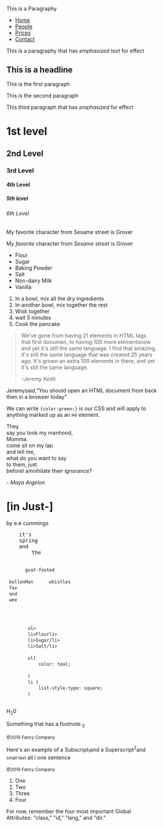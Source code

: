 <!DOCTYPE html>
<html lang="en">
<head>
    <meta charset="UTF-8">
    <meta name="viewport" content="width=device-width, initial-scale=1.0">
    <title>Document</title>
    <link rel="stylesheet" href="style.css">
</head>
<body>
    
</body>
</html>
<p>This is a Paragraphy </p>

<nav role="navigation">
    <ul class="navbar">
        <li><a href="">Home</a></li>
        <li><a href="">People</a></li>
        <li><a href="">Prices</a></li>
        <li><a href="">Contact</a></li>
    </ul>
</nav>

<p>This is a paragraphy that has <em>emphasized text</em> for effect</p>

<article>
    <h1>This is a headline </h1>
    <p>This is the first paragraph</p>
    <p>This is the second paragraph</p>
    <p>This third paragraph that has <em>emphasized</em> for effect</p>
</article>



<h1>1st level </h1>
<h2>2nd Level</h2>
<h3>3rd Level</h3>
<h4>4th Level</h4>
<h5>5th level</h5>
<h6>6th Level</h6>

<p>My favorite character from Sesame street is Grover</p>
<p>My <em>favorite</em> character from <i>Sesame street</i> is Grover</p>


<ul>
    <li>Flour</li>
    <li>Sugar</li>
    <li>Baking Powder</li>
    <li>Salt</li>
    <li>Non-dairy Milk</li>
    <li>Vanilla</li>
</ul>

<ol>
    <li>In a bowl, mix all the dry ingredients</li>
    <li>In another bowl, mix together the rest</li>
    <li>Wisk together</li>
    <li>wait 5 minutes</li>
    <li>Cook the pancake </li>

</ol>


<blockquote>
    <p>We've gone from having 21 elements in HTML tags that first documen, to having 100 more elementsnow and yet it's still the same language. I find that amazing. It's still the same language that was created 25 years ago. It's grown an extra 100 elements in there, and yet it's still the same language.</p>
    <cite>-Jeremy Keith</cite> 
</blockquote>


<p>Jeremysaid,<q>You should open an HTML document from back then in a browser today</q></q></p>

<p>We can write <code>{color:green;}</code>
is our CSS and will apply to anything marked up as an 
<code>&it;H4&it;</code> element.
</p>

<p>
    They<br>
    say you took my  manhood,<br>
    Momma.<br>
    come sit on my lap<br>
    and tell me,<br>
    what do you want to say<br> 
    to them, just<br>
    beforeI amnihilate their ignorance?
</p>
<cite>- Maya Argelon</cite>

<h1>[in Just-]</h1>
<p>by e.e cummings</p>
<pre>
    it's
    spring
    and 
        the  
             
           goat-footed

     ballonMan      whistles
     fav 
     and 
     wee     
</pre>

<pre>
    <code>
        &it;ul&gt;
        &it;li&gt;Flour&it;li&gt;
        &it;li&gt;Sugar&it;/li&gt;
        &it;li&gt;Salt&it;/li&gt;
        
        ul(
            color: teal;
        
        )
        li (
            list-style-type: square;
        )
    </code>
</pre>
<p>H<sub>2</sub>0</p>
<p>Something that has a footnote.<sub>2</sub></p>

<small>@2019 Fancy Company </small>

<p>Here's an example of a Subscript<sub>1</sub>and a Superscript<sup>2</sup>and <small>small text</small> all i one sentence</p>
<small>@2019 Fancy Company </small>

<ol>
    <li>One</li>
    <li>Two</li>
    <li>Three</li>
    <li>Four</li>
</ol>

<p>For now, remember the four most important Global Attributes: "class," "id," "lang," and "dir."</p>
<!DOCTYPE html>
<html lang="en">
<head>
    <style>
        *{
            box-sizing: border-box;
        }
        html{
                font-family: lora, georgia, serif;
                margin: 2em;
                font-size: 160%;
                line-height: 1.5;
            }

        figcaption{
            font-style: italic;
        }
        img{
            width: 100%;
            height: auto;
        }
        
    </style>
</head>
<body>
    
    <p>Here's an example.
      Some people put  two spaces between every sentence.   Like an animal. M 
      I don't know. The computer is not a typewriter
    </p>

    <!--This is a comment that will be totally ignored
    <h1>A headline that's ignored</h1>
    -->
    <article>
        <p>
            text goes here
        </p>
        <ul>
            <li>One</li>
            <li>Two</li>
        </ul>
        <p>More Text</p>
    </article>
    <!--Older HTML element from 1990s-->
    <p>Hello <i>World</i></p>
    <p><img src="https://encrypted-tbn0.gstatic.com/images?q=tbn:ANd9GcRCVIQZSZeKUpe90EaCUfM8-fib8_XfkfiGKw&s" alt=""></p>
    <hr>
        <!--Newer HTML element-->
        <article>
            <video controls>
                <source src="">
                <source src="">
            </video>
        </article>
        <p> 
            < > &
        </p>
        <m>
            <p>
                &copy; becomes &copy; 
            </p>

            <a href="https://google.com">This is a Link</a>
            <p>This is a sentence <a href="https://google.com">With a Link </a>In the midset of the text</p>
            <p><a href="https://google.com"><img  src="images.jfif"></a>
            </p>

            <article>
                <a href="https://google.com">
                    <img src="https://encrypted-tbn0.gstatic.com/images?q=tbn:ANd9GcRCVIQZSZeKUpe90EaCUfM8-fib8_XfkfiGKw&s">
                    <h2>
                   Title of the plate 
                    </h2>
                    <p>

                    </p>
                </a>
            </article>

            <nav role="breadcrumb">
                <ol class="breadcrumb">
                    <li><a href="/"></a>Home</li>
                    <li><a href="/"></a>Bloq</li>
                    <li><a href="/"></a>March</li>
                    <li>March 9th Update</li>
                </ol>
            </nav>



   <img src="images (1).jfif" alt="Kang" width="460" height="360">
   <br>
   <br>
   <img src="images (2).jfif" alt="Kang" width="460" height="360">

   <hr>

   <h1>Figcaption and Figures</h1>

   <figure>
    <img src="https://images.thedirect.com/media/article_full/avengers-secret-wars-kang-the-conquerer-thanos-mcu_2.jpg?imgeng=/cmpr_60/w_auto" width="960" height="720" alt="Kang">
    <figcaption>
        Kang is the strongest MCU villain after Thanos 
    </figcaption>
   </figure>
   <hr>
   <h1>Working With Audio </h1>
   <p>The audio element is different from the image element because it has both an opening and a closing tag. This makes it more modern and gives it more power and flexibility. Just like the image element, we use a source attribute to provide the URL of the audio file.
   </p>
 

    <audio controls>
        <source src="./dog-barks-75750.mp3" type="audio/mp3">
        Your browser does not support the audio element
    </audio>

    <hr>
    <h1>Working With Videos</h1>
    <video controls>

        <source src="./14037-254146876_tiny.mp4" type="video/mp4">
        
        <track src="./sample.vtt"
        kind="captions"
        label="English "
        srclang="en"
        default> 

    </video>
    <iframe 
    width="300" 
    height="150" 
    src="https://www.youtube.com/embed/U2OT6Bhwubc" 
    title="Da Capo - Ahoto (Eastern Tribe Mix)" 
    frameborder="0" 
    allow="accelerometer; autoplay; clipboard-write; encrypted-media; gyroscope; picture-in-picture; web-share" 
    referrerpolicy="strict-origin-when-cross-origin" 
    allowfullscreen>
</iframe>
<hr>
<h1>HTML Generic Elements, Div and Span</h1>
<p>Div is a block-level element, while span is an inline element.</p>

<hr>
<h2>Content Structuring</h2>

<h6>Main</h6>
<p>The main element is used once per webpage and tells the browser where the main content is located.</p>

<h6>Header</h6>
<p>The header and footer elements mark the header and footer areas on the page. Do not confuse header with head though. Head is where the file's metadata lives and is not displayed to users. Header is used for site headers, article headers, and headers within the content. A header is usually found at the top of most web pages and may include a logo, site name, and navigation.</p>

<h6>Footer</h6>
<p>The footer signifies that there are extra things to convey, regardless of its position on the page.</p>

<h6>Article</h6>
<p>An article often starts with a title, subtitle, author's name, and publication date, which can also be considered a header. Many web pages end with a footer at the bottom, containing links, copyright information, and additional details about the company. However, footers can also appear elsewhere. Some articles begin with metadata like hashtags or share buttons, which are suitable for a footer element. The article element wraps around any type of content unit, whether it is a long written article, a short snippet, a teaser card, a tweet, or even an app element. It represents a standalone unit of content.</p>

<h6>Section</h6>
<p>The section element is used to mark sections of content. For example, in a long essay with subheadings, each segment can be wrapped in a section element. It is also useful for dividing different topic zones on a website. Each section typically starts with its own headline.</p>

<h6>Aside</h6>
<p>Lastly, the aside element is for content that is off to the side, like sidebar information or additional details that accompany an article but are not part of its main flow. Advertisements can also be marked as an aside. Although the position on the page does not matter, the semantic meaning of these elements is crucial. The visual layout often conveys meaning, and these HTML elements help transfer that meaning from the design to the content.</p>

<hr>
<h6>Form Fundamentals</h6>

<main>
    <section class="Version-A">
        <h2>Version A</h2>
        <form>
            <label>Name</label>
            <input>
            <label>Email</label>
            <input>
            <button>Sign Up</button>
        </form>
    </section>

    <section class="Version-B">
        <h2>Version B</h2>
        <form action="success.html" method="get">
            <label>Name</label>
            <input>
            <label>Email</label>
            <input>
            <button>Sign Up</button>
        </form>
    </section>

    <section class="Version-C">
        <h2>Version C</h2>
        <form action="success.html" method="get">
            <label>Name</label>
            <input name="name">
            <label>Email</label>
            <input name="Email">
            <button>Sign Up</button>
        </form>
    </section>

    <section class="Version D">
        <h2>Version D</h2>
        <form action="success.html" method="get">
            <label for="name">Name:
                <input name="name" id="name" placeholder="Aphiwe">
            </label>
            
            <label for="Email">Email</label>
            <input name="Email" id="Email">
            <button>Sign Up</button>
        </form>

    
    <form action="success.html" method="get">
        <label>Name:<input name="name"></label>
        <label>Email:<input name="Email"></label>
        <button>Sign Up</button>
    </form>
    </section>

    <section class="Version E">
        <h2>Version E</h2>
        <form action="success.html" method="get">
            <label>Name: <input name="name"></label>
        </form>
        <form action="success.html" method="get">
            <label>Email: <input name="Email"></label>
        </form>
        <button>Sign Up</button>
    </section>

    <section class="Version F">
        <h2>Version F</h2>
        <form action="success.html" method="get">
            <label>Name: <input name="name"></label>
        </form>
        <form action="success.html" method="get">
            <label>Email: <input name="Email"></label>
        </form>
        <button>Sign Up</button>
    </section>

    <section class="Version G">
        <h2>Version G</h2>
        <form action="success.html" method="get">
            <label>Name:<input name="name" placeholder="Aphiwe"></label>
        </form>
        <form action="success.html" method="get">
            <label>Email: <input name="Email" placeholder="andrewncama@gmail.com"></label>
        </form>
        <button>Sign Up</button>
    </section>

</main>

<hr>

<form action="success.html" method="get">
    <label for="name">Name: <input name="name" id="name" type="text"</label>
    <label for="Email">Email: <input name="email" id="email" type="email" required placeholder="aphiwe@gmail.com">
    <button type="submit">Sign Up</button> 
</form>

<hr>
<section>
<form action="received.html" method="get">
    <label for="name">Name
        <input name="name" id="name" type="text"> 
    </label>
</form>
    <form action="received.html" method="get">
    <label for="email">Email
        <input name="email" id="email" placeholder="aphiwe@gmail.com" type="email">
    </label>
</form>
<form action="received.html" method="get">
    <label for="password">Password
        <input name="password" id="password" type="password" placeholder="Aphiwe@2003">
    </label>
</form>
<form action="received.html" method="get">
    <label for="search">Search
        <input name="search" id="search" type="search" >
    </label>
</form>
<form action="received.html" method="get">
    <label for="Phone">Phone Number
        <input name="phone" id="phone" type="tel" placeholder="076 870 2153"</label
    
</form>
<br>
<button type="submit">Submit</button>
</section>



<hr>
<section class="">
    <h2>Our Form</h2>
    <form action="recieved.html" method="get">
        <div>
            <label for="name">Name
                <input for="name" id="name" type="text">
            </label>
        </div>
        <div>
            <label for="email">Email
                <input name="email" id="email" placeholder="aphiwe@gmail.com" type="email">
            </label>
        </div>
        <div>
            <label for="password">Password
                <input  id="password" name="password" placeholder="qwerty@?" type="password">
            </label>
        </div>
        <div>
            <label for="search">Search
                <input name="search" id="search" type="search" placeholder="S#aph">
            </label>
        </div>
        <div>
            <label for="phone">Phone Number</label>
                <input id="phone" name="phone" type="tel">
            </label>
        </div>
        <div>
            <label for="textarea">Text Area
                <textarea id="textarea" name="textarea" cols="20" rows="15"></textarea>
            </label>
        </div>
        <div>
            <label for="date">Data
                <input id="date" name="date" type="date">
            </label>
        </div>
        <div>
            <label for="color">Color</label>
            <input id="color" name="color" type="color">
        </div>
        <div>
            <label for="file">File
                <input type="file" id="file" name="myfile">
            </label>
        </div>
        
    </form>
</section>
<hr>

<h1>Descendent Selectors</h1>

<h2> H+ Sport <span class="Min">Mineral Water</span> </h2>
<p>To apply the styles using a <span class="sp">selector</span> , we can use the code "OL LI" (without the body tag). Here, the space between "OL" and "LI" signifies the descendant relationship. We can then set the color to blue and the font weight to bold. Only the list items that are part of the ordered list will be affected.</p>

<h3>Women's Ultra-soft Tank top</h3>
<p>For the second question, set the headings one and two to have green uppercase text using a single style declaration. To achieve this, select the "h1" and "h2" elements separately and apply the styles individually</p>

<h3>Ingredients</h3>
<ol>
    <li>Water</li>
    <li> H+ Sport Males Provider</li>
    <li> Natural </li>
</ol>

<h3>Varieties</h3>
<ul>
    <li>Raspberry</li>
    <li>Strawbarry</li>
    <li>BlueBarry</li>
    <li class="lemon">Lemon4me</li>
    <li>Peach</li>
    <li>Orange</li>
</ul>

<hr>

<h1>Understanding Images in CSS</h1>
<p>There are various image formats, like GIF, PNG, JPEG, bitmap, TIFF, and more proprietary formats like PSD. Traditionally, the web has supported three types of image formats. </p>
<ol>
    <li>GIF:Had limited colors but could include transparency and animation. </li>
    <li>PNG:  Had more colors and transparency but no animation. GIF and PNG were suitable for illustrations such as logos or cartoons. </li>
    <li>JPEG:  Stands for Joint Photographic Experts Group, was optimized for photographs and supported millions of colors but lacked transparency and animation.</li>
</ol>

<hr>
<h2>Understanding and Applying size in CSS</h2>
<h5>Absolute</h5>
<ul>
    <li>Points</li>
    <li>Pixels</li>
    <li>Don't change with screen size</li>
</ul>
<h5>Relative</h5>
<ul>
    <li>Percentage</li>
    <li>Rems</li>
    <li>Change with screen size and Zoom </li>
</ul>

<p>In web design, there are two types of sizing: absolute and relative. Absolute sizes, such as points or pixels, remain the same regardless of the screen size. On the other hand, relative units like percentages or R-E-M (pronounced "rem") can adjust based on the page size. When I zoom in, the font sizes using relative units scale proportionally with the rest of the page. That is why web designers often prefer using relative units for better flexibility.</p>


<h2>H+ SPORT</h2>


<h3>What's the best exercise?</h3>
<p><q>What's the best exercise for losing weight?</q>is a common quastion according to Dr. Roman ledger of East Bridge Hospital in San Diego. His answer?<q>Whatever exercise you'll do consistently.</q></p>
<p>Running may turn more calories per minute than walking but if you're more likely to stay the course on a walking program then you'll turn more calories overall in the long run</p>
<p>When venturing into a new exercise program. Dr Roman says that it's more important to consider your own preferences not the calories listings in a diet book</p>


<h4> Go outside and Play</h4>



</body>
<footer>
    <a href="*/about/privacy">Privacy</a>
    <a href="*/about/legal">Terms of Service</a>
  
</footer>
</html>
